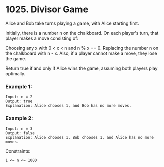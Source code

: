 # 1025. Divisor Game


Alice and Bob take turns playing a game, with Alice starting first.

Initially, there is a number n on the chalkboard. On each player's turn, that player makes a move consisting of:

Choosing any x with 0 < x < n and n % x == 0.
Replacing the number n on the chalkboard with n - x.
Also, if a player cannot make a move, they lose the game.

Return true if and only if Alice wins the game, assuming both players play optimally.
 

### Example 1:
```
Input: n = 2
Output: true
Explanation: Alice chooses 1, and Bob has no more moves.
```

### Example 2:
```
Input: n = 3
Output: false
Explanation: Alice chooses 1, Bob chooses 1, and Alice has no more moves.
 ```

Constraints:
```
1 <= n <= 1000
```